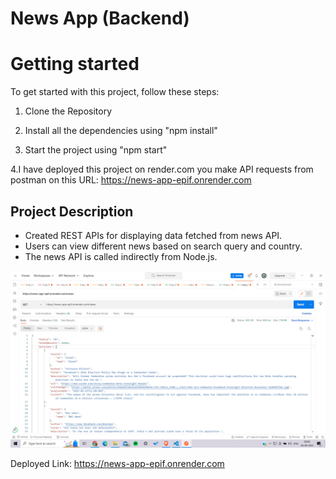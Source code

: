 # News App (Backend)

# Getting started

To get started with this project, follow these steps:

1. Clone the Repository

2. Install all the dependencies using "npm install"

3. Start the project using "npm start"

4.I have deployed this project on render.com you make API requests from postman on this URL: https://news-app-epif.onrender.com

## Project Description

- Created REST APIs for displaying data fetched from news API.
- Users can view different news based on search query and country.
- The news API is called indirectly from Node.js.

![Image](news.png)

Deployed Link: https://news-app-epif.onrender.com



